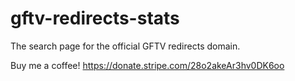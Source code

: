 # gftv-redirects-stats
The search page for the official GFTV redirects domain.

Buy me a coffee!
https://donate.stripe.com/28o2akeAr3hv0DK6oo

